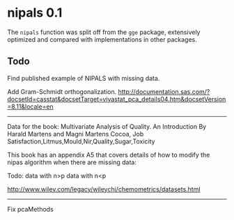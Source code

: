 
# nipals 0.1

The `nipals` function was split off from the `gge` package, extensively optimized and compared with implementations in other packages.

## Todo

Find published example of NIPALS with missing data.

Add Gram-Schmidt orthogonalization.
http://documentation.sas.com/?docsetId=casstat&docsetTarget=viyastat_pca_details04.htm&docsetVersion=8.11&locale=en


---

Data for the book:
               Multivariate Analysis of Quality. An Introduction
By Harald Martens and Magni Martens
Cocoa, Job Satisfaction,Litmus,Mould,Nir,Quality,Sugar,Toxicity

This book has an appendix A5 that covers details of how to modify 
the nipas algorithm when there are missing data:

Todo:
data with n>p
data with n<p

http://www.wiley.com/legacy/wileychi/chemometrics/datasets.html

---

Fix pcaMethods


